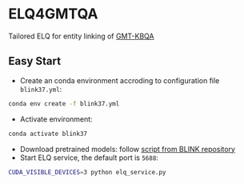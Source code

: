 # ELQ4GMTQA
Tailored ELQ for entity linking of [GMT-KBQA](https://github.com/HXX97/GMT-KBQA)
## Easy Start
- Create an conda environment accroding to configuration file `blink37.yml`:
```bash
conda env create -f blink37.yml
```
- Activate environment:
```bash
conda activate blink37
```
- Download pretrained models: follow [script from BLINK repository](https://github.com/facebookresearch/BLINK/blob/main/download_elq_models.sh)
- Start ELQ service, the default port is `5688`:
```bash
CUDA_VISIBLE_DEVICES=3 python elq_service.py
```